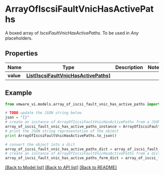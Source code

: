 # ArrayOfIscsiFaultVnicHasActivePaths

A boxed array of *IscsiFaultVnicHasActivePaths*. To be used in *Any* placeholders. 

## Properties
Name | Type | Description | Notes
------------ | ------------- | ------------- | -------------
**value** | [**List[IscsiFaultVnicHasActivePaths]**](IscsiFaultVnicHasActivePaths.md) |  | 

## Example

```python
from vmware_vi.models.array_of_iscsi_fault_vnic_has_active_paths import ArrayOfIscsiFaultVnicHasActivePaths

# TODO update the JSON string below
json = "{}"
# create an instance of ArrayOfIscsiFaultVnicHasActivePaths from a JSON string
array_of_iscsi_fault_vnic_has_active_paths_instance = ArrayOfIscsiFaultVnicHasActivePaths.from_json(json)
# print the JSON string representation of the object
print ArrayOfIscsiFaultVnicHasActivePaths.to_json()

# convert the object into a dict
array_of_iscsi_fault_vnic_has_active_paths_dict = array_of_iscsi_fault_vnic_has_active_paths_instance.to_dict()
# create an instance of ArrayOfIscsiFaultVnicHasActivePaths from a dict
array_of_iscsi_fault_vnic_has_active_paths_form_dict = array_of_iscsi_fault_vnic_has_active_paths.from_dict(array_of_iscsi_fault_vnic_has_active_paths_dict)
```
[[Back to Model list]](../README.md#documentation-for-models) [[Back to API list]](../README.md#documentation-for-api-endpoints) [[Back to README]](../README.md)


